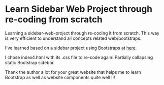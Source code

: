 # Learn Sidebar Web Project through re-coding from scratch
Learning a sidebar-web-project through re-coding it from scratch. This way is very efficient to understand all concepts related web/bootstraps.

I've learned based on a sidebar project using Bootstraps at [here](https://bootstrapious.com/p/bootstrap-sidebar).

I chose index4.html with its .css file to re-code again: Partially collapsing static Bootstrap sidebar.

Thank the author a lot for your great website that helps me to learn Bootstrap as well as website components quite well !!!
